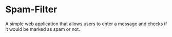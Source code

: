 # Spam-Filter
A simple web application that allows users to enter a message and checks if it would be marked as spam or not.
